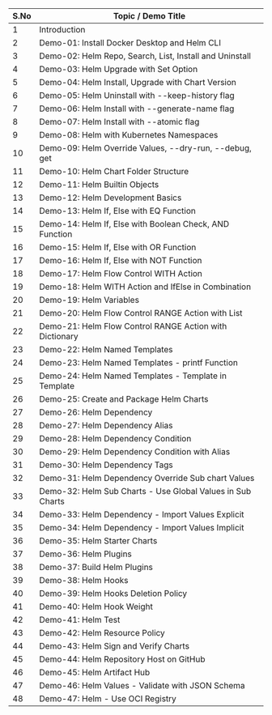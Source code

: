| S.No | Topic / Demo Title                                         |
| ---- | ---------------------------------------------------------- |
| 1    | Introduction                                               |
| 2    | Demo-01: Install Docker Desktop and Helm CLI               |
| 3    | Demo-02: Helm Repo, Search, List, Install and Uninstall    |
| 4    | Demo-03: Helm Upgrade with Set Option                      |
| 5    | Demo-04: Helm Install, Upgrade with Chart Version          |
| 6    | Demo-05: Helm Uninstall with --keep-history flag           |
| 7    | Demo-06: Helm Install with --generate-name flag            |
| 8    | Demo-07: Helm Install with --atomic flag                   |
| 9    | Demo-08: Helm with Kubernetes Namespaces                   |
| 10   | Demo-09: Helm Override Values, --dry-run, --debug, get     |
| 11   | Demo-10: Helm Chart Folder Structure                       |
| 12   | Demo-11: Helm Builtin Objects                              |
| 13   | Demo-12: Helm Development Basics                           |
| 14   | Demo-13: Helm If, Else with EQ Function                    |
| 15   | Demo-14: Helm If, Else with Boolean Check, AND Function    |
| 16   | Demo-15: Helm If, Else with OR Function                    |
| 17   | Demo-16: Helm If, Else with NOT Function                   |
| 18   | Demo-17: Helm Flow Control WITH Action                     |
| 19   | Demo-18: Helm WITH Action and IfElse in Combination        |
| 20   | Demo-19: Helm Variables                                    |
| 21   | Demo-20: Helm Flow Control RANGE Action with List          |
| 22   | Demo-21: Helm Flow Control RANGE Action with Dictionary    |
| 23   | Demo-22: Helm Named Templates                              |
| 24   | Demo-23: Helm Named Templates - printf Function            |
| 25   | Demo-24: Helm Named Templates - Template in Template       |
| 26   | Demo-25: Create and Package Helm Charts                    |
| 27   | Demo-26: Helm Dependency                                   |
| 28   | Demo-27: Helm Dependency Alias                             |
| 29   | Demo-28: Helm Dependency Condition                         |
| 30   | Demo-29: Helm Dependency Condition with Alias              |
| 31   | Demo-30: Helm Dependency Tags                              |
| 32   | Demo-31: Helm Dependency Override Sub chart Values         |
| 33   | Demo-32: Helm Sub Charts - Use Global Values in Sub Charts |
| 34   | Demo-33: Helm Dependency - Import Values Explicit          |
| 35   | Demo-34: Helm Dependency - Import Values Implicit          |
| 36   | Demo-35: Helm Starter Charts                               |
| 37   | Demo-36: Helm Plugins                                      |
| 38   | Demo-37: Build Helm Plugins                                |
| 39   | Demo-38: Helm Hooks                                        |
| 40   | Demo-39: Helm Hooks Deletion Policy                        |
| 41   | Demo-40: Helm Hook Weight                                  |
| 42   | Demo-41: Helm Test                                         |
| 43   | Demo-42: Helm Resource Policy                              |
| 44   | Demo-43: Helm Sign and Verify Charts                       |
| 45   | Demo-44: Helm Repository Host on GitHub                    |
| 46   | Demo-45: Helm Artifact Hub                                 |
| 47   | Demo-46: Helm Values - Validate with JSON Schema           |
| 48   | Demo-47: Helm - Use OCI Registry                           |
